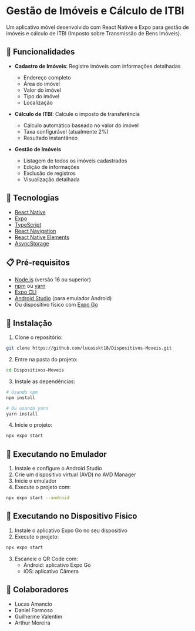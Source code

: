 # Gestão de Imóveis e Cálculo de ITBI

Um aplicativo móvel desenvolvido com React Native e Expo para gestão de imóveis e cálculo de ITBI (Imposto sobre Transmissão de Bens Imóveis).

## 📱 Funcionalidades

- **Cadastro de Imóveis**: Registre imóveis com informações detalhadas
  - Endereço completo
  - Área do imóvel
  - Valor do imóvel
  - Tipo do imóvel
  - Localização

- **Cálculo de ITBI**: Calcule o imposto de transferência
  - Cálculo automático baseado no valor do imóvel
  - Taxa configurável (atualmente 2%)
  - Resultado instantâneo

- **Gestão de Imóveis**
  - Listagem de todos os imóveis cadastrados
  - Edição de informações
  - Exclusão de registros
  - Visualização detalhada

## 🚀 Tecnologias

- [React Native](https://reactnative.dev/)
- [Expo](https://expo.dev/)
- [TypeScript](https://www.typescriptlang.org/)
- [React Navigation](https://reactnavigation.org/)
- [React Native Elements](https://reactnativeelements.com/)
- [AsyncStorage](https://react-native-async-storage.github.io/async-storage/)

## 📋 Pré-requisitos

- [Node.js](https://nodejs.org/) (versão 16 ou superior)
- [npm](https://www.npmjs.com/) ou [yarn](https://yarnpkg.com/)
- [Expo CLI](https://docs.expo.dev/workflow/expo-cli/)
- [Android Studio](https://developer.android.com/studio) (para emulador Android)
- Ou dispositivo físico com [Expo Go](https://expo.dev/client)

## 🔧 Instalação

1. Clone o repositório:
```bash
git clone https://github.com/lucasskt18/Dispositivos-Moveis.git
```

2. Entre na pasta do projeto:
```bash
cd Dispositivos-Moveis
```

3. Instale as dependências:
```bash
# Usando npm
npm install

# Ou usando yarn
yarn install
```

4. Inicie o projeto:
```bash
npx expo start
```

## 📱 Executando no Emulador

1. Instale e configure o Android Studio
2. Crie um dispositivo virtual (AVD) no AVD Manager
3. Inicie o emulador
4. Execute o projeto com:
```bash
npx expo start --android
```

## 📱 Executando no Dispositivo Físico

1. Instale o aplicativo Expo Go no seu dispositivo
2. Execute o projeto:
```bash
npx expo start
```
3. Escaneie o QR Code com:
   - Android: aplicativo Expo Go
   - iOS: aplicativo Câmera

## 👥 Colaboradores

- Lucas Amancio
- Daniel Formoso
- Guilherme Valentim
- Arthur Moreira
